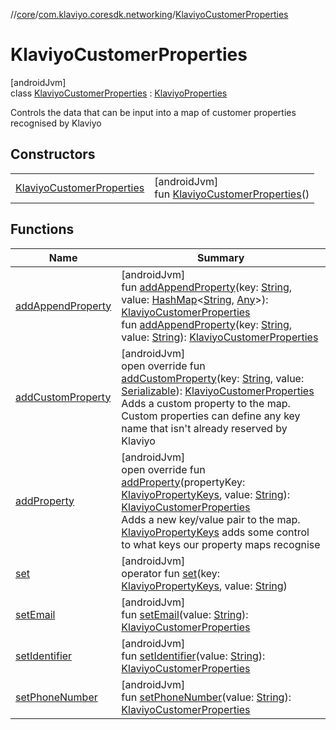 //[core](../../../index.md)/[com.klaviyo.coresdk.networking](../index.md)/[KlaviyoCustomerProperties](index.md)

# KlaviyoCustomerProperties

[androidJvm]\
class [KlaviyoCustomerProperties](index.md) : [KlaviyoProperties](../-klaviyo-properties/index.md)

Controls the data that can be input into a map of customer properties recognised by Klaviyo

## Constructors

| | |
|---|---|
| [KlaviyoCustomerProperties](-klaviyo-customer-properties.md) | [androidJvm]<br>fun [KlaviyoCustomerProperties](-klaviyo-customer-properties.md)() |

## Functions

| Name | Summary |
|---|---|
| [addAppendProperty](add-append-property.md) | [androidJvm]<br>fun [addAppendProperty](add-append-property.md)(key: [String](https://kotlinlang.org/api/latest/jvm/stdlib/kotlin/-string/index.html), value: [HashMap](https://kotlinlang.org/api/latest/jvm/stdlib/kotlin.collections/-hash-map/index.html)&lt;[String](https://kotlinlang.org/api/latest/jvm/stdlib/kotlin/-string/index.html), [Any](https://kotlinlang.org/api/latest/jvm/stdlib/kotlin/-any/index.html)&gt;): [KlaviyoCustomerProperties](index.md)<br>fun [addAppendProperty](add-append-property.md)(key: [String](https://kotlinlang.org/api/latest/jvm/stdlib/kotlin/-string/index.html), value: [String](https://kotlinlang.org/api/latest/jvm/stdlib/kotlin/-string/index.html)): [KlaviyoCustomerProperties](index.md) |
| [addCustomProperty](add-custom-property.md) | [androidJvm]<br>open override fun [addCustomProperty](add-custom-property.md)(key: [String](https://kotlinlang.org/api/latest/jvm/stdlib/kotlin/-string/index.html), value: [Serializable](https://developer.android.com/reference/kotlin/java/io/Serializable.html)): [KlaviyoCustomerProperties](index.md)<br>Adds a custom property to the map. Custom properties can define any key name that isn't already reserved by Klaviyo |
| [addProperty](add-property.md) | [androidJvm]<br>open override fun [addProperty](add-property.md)(propertyKey: [KlaviyoPropertyKeys](../-klaviyo-property-keys/index.md), value: [String](https://kotlinlang.org/api/latest/jvm/stdlib/kotlin/-string/index.html)): [KlaviyoCustomerProperties](index.md)<br>Adds a new key/value pair to the map. [KlaviyoPropertyKeys](../-klaviyo-property-keys/index.md) adds some control to what keys our property maps recognise |
| [set](../-klaviyo-properties/set.md) | [androidJvm]<br>operator fun [set](../-klaviyo-properties/set.md)(key: [KlaviyoPropertyKeys](../-klaviyo-property-keys/index.md), value: [String](https://kotlinlang.org/api/latest/jvm/stdlib/kotlin/-string/index.html)) |
| [setEmail](set-email.md) | [androidJvm]<br>fun [setEmail](set-email.md)(value: [String](https://kotlinlang.org/api/latest/jvm/stdlib/kotlin/-string/index.html)): [KlaviyoCustomerProperties](index.md) |
| [setIdentifier](set-identifier.md) | [androidJvm]<br>fun [setIdentifier](set-identifier.md)(value: [String](https://kotlinlang.org/api/latest/jvm/stdlib/kotlin/-string/index.html)): [KlaviyoCustomerProperties](index.md) |
| [setPhoneNumber](set-phone-number.md) | [androidJvm]<br>fun [setPhoneNumber](set-phone-number.md)(value: [String](https://kotlinlang.org/api/latest/jvm/stdlib/kotlin/-string/index.html)): [KlaviyoCustomerProperties](index.md) |
